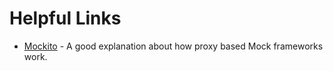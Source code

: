 # Helpful Links

* [Mockito](http://blog.rseiler.at/2014/06/explanation-how-proxy-based-mock.html) -
A good explanation about how proxy based Mock frameworks work.
